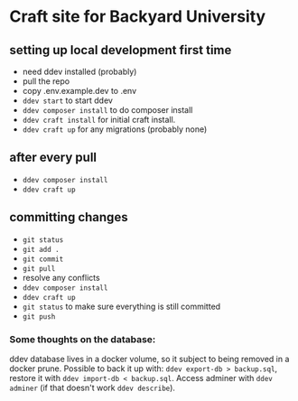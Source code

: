 # Craft site for Backyard University

## setting up local development first time

- need ddev installed (probably)
- pull the repo
- copy .env.example.dev to .env
- `ddev start` to start ddev
- `ddev composer install` to do composer install
- `ddev craft install` for initial craft install.
- `ddev craft up` for any migrations (probably none)

## after every pull

- `ddev composer install`
- `ddev craft up`

## committing changes

- `git status`
- `git add .`
- `git commit`
- `git pull`
- resolve any conflicts
- `ddev composer install`
- `ddev craft up`
- `git status` to make sure everything is still committed
- `git push`

### Some thoughts on the database:

ddev database lives in a docker volume, so it subject to being removed in a docker prune. Possible to back it up with: `ddev export-db > backup.sql`, restore it with `ddev import-db < backup.sql`. Access adminer with `ddev adminer` (if that doesn't work `ddev describe`).
